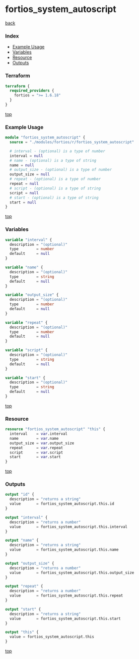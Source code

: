 # fortios_system_autoscript

[back](../fortios.md)

### Index

- [Example Usage](#example-usage)
- [Variables](#variables)
- [Resource](#resource)
- [Outputs](#outputs)

### Terraform

```terraform
terraform {
  required_providers {
    fortios = ">= 1.6.18"
  }
}
```

[top](#index)

### Example Usage

```terraform
module "fortios_system_autoscript" {
  source = "./modules/fortios/r/fortios_system_autoscript"

  # interval - (optional) is a type of number
  interval = null
  # name - (optional) is a type of string
  name = null
  # output_size - (optional) is a type of number
  output_size = null
  # repeat - (optional) is a type of number
  repeat = null
  # script - (optional) is a type of string
  script = null
  # start - (optional) is a type of string
  start = null
}
```

[top](#index)

### Variables

```terraform
variable "interval" {
  description = "(optional)"
  type        = number
  default     = null
}

variable "name" {
  description = "(optional)"
  type        = string
  default     = null
}

variable "output_size" {
  description = "(optional)"
  type        = number
  default     = null
}

variable "repeat" {
  description = "(optional)"
  type        = number
  default     = null
}

variable "script" {
  description = "(optional)"
  type        = string
  default     = null
}

variable "start" {
  description = "(optional)"
  type        = string
  default     = null
}
```

[top](#index)

### Resource

```terraform
resource "fortios_system_autoscript" "this" {
  interval    = var.interval
  name        = var.name
  output_size = var.output_size
  repeat      = var.repeat
  script      = var.script
  start       = var.start
}
```

[top](#index)

### Outputs

```terraform
output "id" {
  description = "returns a string"
  value       = fortios_system_autoscript.this.id
}

output "interval" {
  description = "returns a number"
  value       = fortios_system_autoscript.this.interval
}

output "name" {
  description = "returns a string"
  value       = fortios_system_autoscript.this.name
}

output "output_size" {
  description = "returns a number"
  value       = fortios_system_autoscript.this.output_size
}

output "repeat" {
  description = "returns a number"
  value       = fortios_system_autoscript.this.repeat
}

output "start" {
  description = "returns a string"
  value       = fortios_system_autoscript.this.start
}

output "this" {
  value = fortios_system_autoscript.this
}
```

[top](#index)